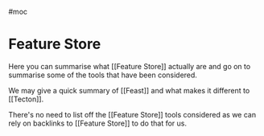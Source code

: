 #moc 

# Feature Store

Here you can summarise what [[Feature Store]] actually are and go on to summarise some of the tools that have been considered.

We may give a quick summary of [[Feast]] and what makes it different to [[Tecton]].

There's no need to list off the [[Feature Store]] tools considered as we can rely on backlinks to [[Feature Store]] to do that for us.